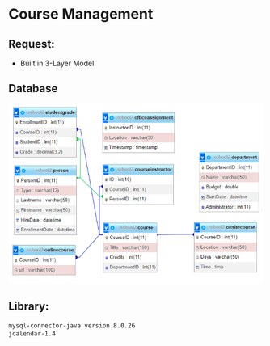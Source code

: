 # Course Management

## Request:

- Built in 3-Layer Model <br/>

## Database

![img.png](imgReadme/img.png)

## Library:

```
mysql-connector-java version 8.0.26
jcalendar-1.4
```

